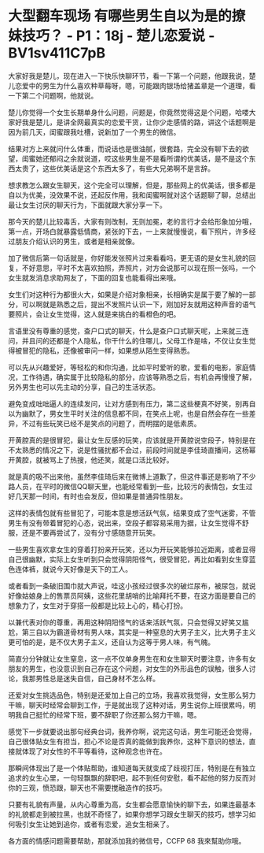 # 大型翻车现场  有哪些男生自以为是的撩妹技巧？ - P1：18j - 楚儿恋爱说 - BV1sv411C7pB

大家好我是楚儿，现在进入一下快乐快聊环节，看一下第一个问题，他跟我说，楚儿恋爱中的男生为什么喜欢种草莓呀，嗯，可能跟肉银场给猪盖章是一个道理，看一下第二个问题啊，他就说。

楚儿你觉得一个女生长期单身什么问题，问题是，你竟然觉得这是个问题，哈喽大家好我是楚儿，是讲全网最真实的恋爱干货，让你少走感情的路，讲这个话题啊是因为前几天，闺蜜跟我吐槽，说新加了一个男生的微信。

结果对方上来就问什么体重，而说话也是很油腻，很套路，完全没有聊下去的欲望，闺蜜她还郁闷之余就说道，哎这些男生是不是看所谓的优美话，是不是这个东西太贵了，这些优美话是这个东西太多了，有些大兄弟啊不是言辞。

想求教怎么跟女生聊天，这个完全可以理解，但是，那些网上的优美话，很多都是自以为优美，没效果不说，还起反作用，我和闺蜜啊就对这个话题聊了聊，总结出最让女生讨厌的聊天行为，下面就跟大家分享一下。

那今天的楚儿比较毒舌，大家有则改制，无则加冕，老的言行才会给形象加分哦，第一点，开场白就暴露低情商，紧张的下去，一上来就慢慢说，看下照片，许多经过朋友介绍认识的男生，或者是相亲就像。

加了微信后第一句话就是，你好能发张照片过来看看吗，更无语的是女生礼貌的回复，不好意思，平时不太喜欢拍照，弄照片，对方会说那可以现在照一张吗，一个女生就发消息求助网友了，下面的回复也能看得出来哦。

女生们对这种行为都很火大，如果是介绍对象相亲，长相确实是属于要了解的一部分，可以啊就是熟悉之后，提出不发照片认识一下，刚加好友就用这种声音的语气要照片，会让女生觉得，这人就是来挑白的看橙色的吧。

言语里没有尊重的感觉，查户口式的聊天，什么是查户口式聊天呢，上来就三连问，并且问的还都是个人隐私，你干什么的住哪儿，父母工作是啥，不仅让女生觉得被冒犯的隐私，还像被审问一样，如果想从陌生变得熟悉。

可以先从兴趣爱好，等轻松的和你沟通，比如平时爱听的歌，爱看的电影，家庭情况，工作待遇，确实属于比较隐私的部分，应该等熟悉之后，有机会再慢慢了解，另外男生也可以先主动的分享，自己的生活状态。

避免变成咄咄逼人的连续发问，让对方感到有压力，第二这些梗真不好笑，别再自以为幽默了，男女生平时关注的信息都不同，在笑点上呢，也是自然会存在一些差异，不过有些玩笑已经不是笑点的问题了，而明摆的是低素质。

开黄腔真的是很冒犯，最让女生反感的玩笑，应该就是开黄腔说空段子，特别是在不太熟悉的情况之下，说是性骚扰都不会过，前段时间就是李佳琦直播间，这杨幂开黄腔，就被骂上了热搜，他还笑，就是口活比较好。

就是真的吸不出来他，虽然李佳琦后来在微博上道歉了，但这件事还是影响了不少路人员，在平时的微信QQ聊天里，也能经常看到一些，比较污的表情包，女生过好几天那一时间，有时也会发反，但如果是普通异性朋友。

这样的表情包就有些冒犯了，可能本意是想活跃气氛，结果变成了空气迷雾，不管男生有没有带着冒犯的心态，说出来，空段子都容易采用为据，让女生觉得不舒服，还是不要再尝试了，没有分寸感随意开玩笑。

一些男生喜欢拿女生的穿着打扮来开玩笑，还以为开玩笑能够拉近距离，或者显得自己很幽默，实际上女生听到只会觉得阴阳怪气，很受冒犯，再比如看到女生穿蓝色连体裤，就说今天好像是天下的工人。

或者看到一条破旧围巾就大声说，哇这小孩经过很多次的破烂尿布，被尿包，就说好像姑娘身上的售票员阿姨，这些花里胡哨的比喻拜托不要，在这方面是要自己的想象力了，女生对于穿搭一般都是比较上心的，精心打扮。

以兼代表对你的尊重，再用这种阴阳怪气的话来活跃气氛，只会觉得又好笑又尴尬，第三自以为霸道骨材有男人味，其实是一种窒息的大男子主义，比大男子主义更可怕的是，是不仅大男子主义，还自认为这等于男人味，有气魄。

简直分分钟就让女生窒息，这一点不仅单身男生在和女生聊天时要注意，许多有女朋友的男生，也没意识到自己存在这个问题，对女生的外形品色的误触，很多人讨论，我那男性总是迷失自信，自己身材不怎么样。

还爱对女生挑选品色，特别是还爱加上自己的立场，我喜欢我觉得，女生那么努力干嘛，聊天时经常会聊到工作，于是就出现了这种对话，男生说你上班很累吗，明明我自己挺忙的经常下班，要不辞职了你还那么努力干嘛，嗯。

感觉下一步就要说出那句经典台词，我养你啊，说完这句话，男生可能还会觉得，自己很体贴女生有担当，担心不论是否真的能做到我养你，这种下意识的想法，直接就体现了对女性的不平等看待，这种观念也许在。

那瞬间体现出了是一个体贴帮助，谁知道每天就变成了歧视打压，特别是在有独立追求的女生心里，一句轻飘飘的辞职吧，起不到任何安慰，看不起他的努力反而对你的三观，愤恐跟，聊天也不需要搅融造作的技巧。

只要有礼貌有声量，从内心尊重为高，女生都会愿意愉快的聊下去，如果连最基本的礼貌都走到被拉黑，也就不奇怪了，如果你想学习跟女生聊天的技巧，想学习如何吸引女生让她到追你，或者有恋爱，追女生相亲了。

各方面的情感问题需要帮助，那就添加我的微信号，CCFP 68 我來幫助你哦。